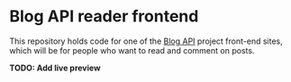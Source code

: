 # Blog API reader frontend

This repository holds code for one of the [Blog API](https://github.com/VMadhuranga/blog-api) project front-end sites, which will be for people who want to read and comment on posts.

**TODO: Add live preview**
